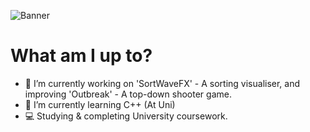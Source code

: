 ![Banner](header.png)

# What am I up to?

- 🔭 I’m currently working on 'SortWaveFX' - A sorting visualiser, and improving 'Outbreak' - A top-down shooter game.
- 🌱 I’m currently learning C++ (At Uni)
- 💻 Studying & completing University coursework.

